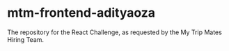 # mtm-frontend-adityaoza
The repository for the React Challenge, as requested by the My Trip Mates Hiring Team. 
